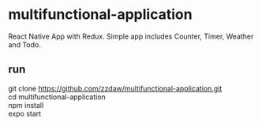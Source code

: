 # multifunctional-application

React Native App with Redux. Simple app includes Counter, Timer, Weather and Todo.

## run
git clone https://github.com/zzdaw/multifunctional-application.git<br/>
cd multifunctional-application<br/>
npm install<br/>
expo start
